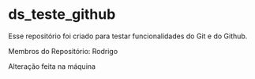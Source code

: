 # ds_teste_github
Esse repositório foi criado para testar funcionalidades do Git e do Github.

Membros do Repositório: Rodrigo

Alteração feita na máquina